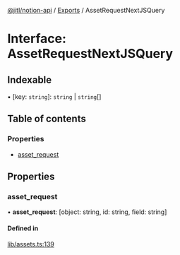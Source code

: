 [@jitl/notion-api](../README.md) / [Exports](../modules.md) / AssetRequestNextJSQuery

# Interface: AssetRequestNextJSQuery

## Indexable

▪ [key: `string`]: `string` \| `string`[]

## Table of contents

### Properties

- [asset\_request](AssetRequestNextJSQuery.md#asset_request)

## Properties

### asset\_request

• **asset\_request**: [object: string, id: string, field: string]

#### Defined in

[lib/assets.ts:139](https://github.com/justjake/monorepo/blob/main/packages/notion-api/src/lib/assets.ts#L139)
